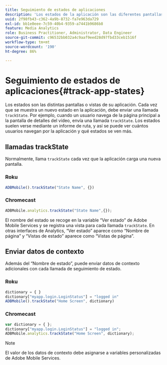 ```yaml
---
title: Seguimiento de estados de aplicaciones
description: 'Los estados de la aplicación son las diferentes pantallas o vistas de la aplicación. Obtenga información sobre cómo rastrear el estado de la aplicación en la aplicación mediante la llamada trackState . '
uuid: 2f98fb43-c362-4a9b-8732-fa7e963da729
exl-id: bb1e0eee-7c59-40b4-9359-a7441b9686b8
feature: Media Analytics
role: Business Practitioner, Administrator, Data Engineer
source-git-commit: c96532bb032a4c9aaf9eed28d97fbd33ceb1516f
workflow-type: tm+mt
source-wordcount: '190'
ht-degree: 86%

---
```


# Seguimiento de estados de aplicaciones{#track-app-states}

Los estados son las distintas pantallas o vistas de su aplicación. Cada vez que se muestra un nuevo estado en la aplicación, debe enviar una llamada `trackState`. Por ejemplo, cuando un usuario navega de la página principal a la pantalla de detalles del vídeo, envía una llamada `trackState`. Los estados suelen verse mediante un informe de ruta, y así se puede ver cuántos usuarios navegan por la aplicación y qué estados se ven más.

## llamadas trackState

Normalmente, llama `trackState` cada vez que la aplicación carga una nueva pantalla.

### Roku

```js
ADBMobile().trackState("State Name", {})
```

### Chromecast

```js
ADBMobile.analytics.trackState("State Name",{});
```

El nombre del estado se recoge en la variable “Ver estado” de Adobe Mobile Services y se registra una vista para cada llamada `trackState`. En otras interfaces de Analytics, “Ver estado” aparece como “Nombre de página” y “Vistas de estado” aparece como “Vistas de página”.

## Enviar datos de contexto

Además del “Nombre de estado”, puede enviar datos de contexto adicionales con cada llamada de seguimiento de estado.

### Roku

```js
dictionary = { } 
dictionary["myapp.login.LoginStatus"] = "logged in"  
ADBMobile().trackState("Home Screen", dictionary)
```

### Chromecast

```js
var dictionary = { }; 
dictionary["myapp.login.LoginStatus"] = "logged in"; 
ADBMobile.analytics.trackState("Home Screen", dictionary); 
```

>[!NOTE]
>
>El valor de los datos de contexto debe asignarse a variables personalizadas de Adobe Mobile Services.
